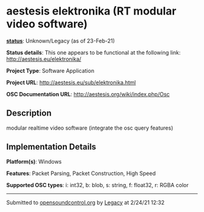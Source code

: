 # aestesis elektronika (RT modular video software)

**[status](../implementation-status.html)**: Unknown/Legacy (as of 23-Feb-21)

**Status details**: 
This one appears to be functional at the following link: http://aestesis.eu/elektronika/ 

**Project Type**: Software Application

**Project URL**: <http://aestesis.eu/sub/elektronika.html>

**OSC Documentation URL**: <http://aestesis.org/wiki/index.php/Osc>

## Description

modular realtime video software (integrate the osc query features)

## Implementation Details

**Platform(s)**: Windows

**Features**: Packet Parsing, Packet Construction, High Speed

**Supported OSC types**: i: int32, b: blob, s: string, f: float32, r: RGBA color

---
Submitted to [opensoundcontrol.org](https://opensoundcontrol.org) by [Legacy](legacy-site.html) at 2/24/21 12:32
